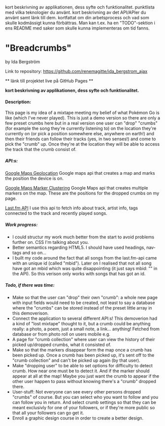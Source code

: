 kort beskrivning av applikationen, dess syfte och funktionalitet.
punktlista med vilka teknologier du använt.
kort beskrivning av det API/APIer du använt samt länk till dem.
kortfattat om din arbetsprocess och vad som skulle kodmässigt kunna förbättras. Man kan t.ex. ha en "TODO"-sektion i ens README med saker som skulle kunna implementeras om tid fanns.

# "Breadcrumbs"
by Ida Bergström

Link to repository: https://github.com/renemagitte/ida_bergstrom_ajax

** länk till projektet live på GitHub Pages **

**kort beskrivning av applikationen, dess syfte och funktionalitet.**

#### Description:
This page is my idea of a mixtape meeting my belief of what Pokémon Go is like (which I've never played).
This is just a demo version so there are only a few preset crumbs here but in a real version one user can "drop" "crumbs" (for example the song they're currently listening to) on the location they're currently on (or pick a position somewhere else, anywhere on earth!) and then their friends can
follow their tracks (yes, in two senses!) and come to pick the "crumb" up. Once they're at the location they will be able to access the track that the crumb consist of.

##### API:s:

[Google Maps Geolocation](https://developers.google.com/maps/documentation/javascript/examples/map-geolocation)
Google maps api that creates a map and marks the position the device is on. 

[Google Maps Marker Clustering](https://developers.google.com/maps/documentation/javascript/marker-clustering)
Google Maps api that creates multiple markers on the map. These are the positions for the dropped crumbs on my page.

[Last.fm API](https://www.last.fm/sv/api)
I use this api to fetch info about track, artist info, tags connected to the track and recently played songs.

<!--
Simple Icons
https://developers.google.com/maps/documentation/javascript/examples/icon-simple
-->

##### Work progress:
* I could structur my work much better from the start to avoid problems further on. CSS I'm talking about you.
* Better semantics regarding HTML5. I should have used headings, nav-tags and so on...
* I built my code around the fact that all songs from the last.fm-api came with an unique id (called "mbid").
Later on I realised that not all song have got an mbid which was quite disappointing (it just says mbid: "" in the API). So this verison only works with songs that has got an id.



##### Todo, if there was time:
* Make so that the user can "drop" their own "crumb": a whole new page with input fields would need to be created, not least to say a database where the "crumbs" can be stored instead of the preset little array in this demoverison. 
* Connect the application to several different API:s! This demoverion had a kind of "lost mixtape" thought to it, but a crumb could be anything really: a photo, a poem, just a small note, a link... anything! Fetched from database or from photo roll on users mobile e.g.
* A page for "crumb collection" where user can view the history of their picked up/dropped crumbs, what it consisted of.
* Make so that the markers disappear form the map once a crumb has been picked up. Once a crumb has been picked up, it's sent off to the "crumb collection" and can't be picked up again (by that user).
* Make "dropping user" to be able to set options for difficulty to detect crumb. How near one must be to detect it. And if the marker should appear at all at the map! Maybe you just want the crumb to appear if the other user happen to pass without knowing there's a "crumb" dropped there.
* User-stuff: Not everyone can see every other persons dropped "crumbs" of course. But you can select who you want to follow and you can follow you in return. And select crumb settings so that they can be meant exclusivly for one of your followers, or if they're more public so that all your followers can go get it.
* Enroll a graphic design course in order to create a better design.
